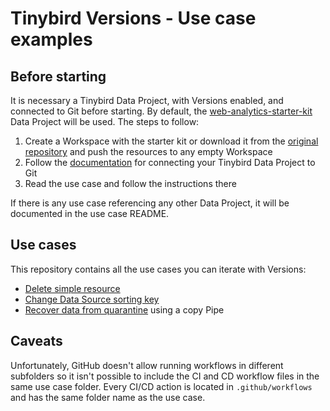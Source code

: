 # Tinybird Versions - Use case examples

## Before starting

It is necessary a Tinybird Data Project, with Versions enabled, and connected to Git before starting. By default, the [web-analytics-starter-kit](https://github.com/tinybirdco/web-analytics-starter-kit) Data Project will be used. The steps to follow:

1. Create a Workspace with the starter kit or download it from the [original repository](https://github.com/tinybirdco/web-analytics-starter-kit/tree/main/tinybird) and push the resources to any empty Workspace
2. Follow the [documentation](https://www.tinybird.co/docs/guides/working-with-git.html) for connecting your Tinybird Data Project to Git
3. Read the use case and follow the instructions there

If there is any use case referencing any other Data Project, it will be documented in the use case README.


## Use cases

This repository contains all the use cases you can iterate with Versions:

- [Delete simple resource](delete_simple_resource)
- [Change Data Source sorting key](change_sorting_key)
- [Recover data from quarantine](recover_data_from_quarantine) using a copy Pipe

## Caveats

Unfortunately, GitHub doesn't allow running workflows in different subfolders so it isn't possible to include the CI and CD workflow files in the same use case folder. Every CI/CD action is located in `.github/workflows` and has the same folder name as the use case.
